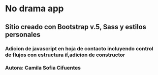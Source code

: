 # No drama app

## Sitio creado con Bootstrap v.5, Sass y estilos personales

### Adicion de javascript en hoja de contacto incluyendo control de flujos con estructura if,adicion de constructor

### Autora: Camila Sofia Cifuentes
